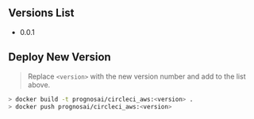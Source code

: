 ## Versions List

- 0.0.1

## Deploy New Version

> Replace `<version>` with the new version number and add to the list above.

```sh
> docker build -t prognosai/circleci_aws:<version> . 
> docker push prognosai/circleci_aws:<version>
```

